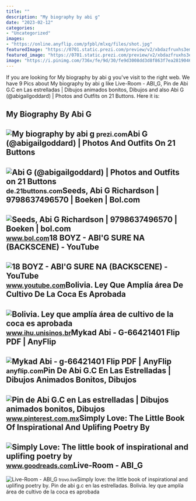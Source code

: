 ```yaml
---
title: ""
description: "My biography by abi g"
date: "2023-02-12"
categories:
- "Uncategorized"
images:
- "https://online.anyflip.com/pfpbl/mlxq/files/shot.jpg"
featuredImage: "https://0701.static.prezi.com/preview/v2/xbdazfruxhs3em6wq76kp3upzp6jc3sachvcdoaizecfr3dnitcq_3_0.png"
featured_image: "https://0701.static.prezi.com/preview/v2/xbdazfruxhs3em6wq76kp3upzp6jc3sachvcdoaizecfr3dnitcq_3_0.png"
image: "https://i.pinimg.com/736x/fe/9d/30/fe9d3008dd3d8f863f7ea28190462455.jpg"
---
```


If you are looking for My biography by abi g you've visit to the right web. We have 9 Pics about My biography by abi g like Live-Room - ABI\_G, Pin de Abi G.C en Las estrelladas | Dibujos animados bonitos, Dibujos and also Abi G (@abigailgoddard) | Photos and Outfits on 21 Buttons. Here it is:

My Biography By Abi G
---------------------

 ![My biography by abi g](https://0701.static.prezi.com/preview/v2/xbdazfruxhs3em6wq76kp3upzp6jc3sachvcdoaizecfr3dnitcq_3_0.png) <small>prezi.com</small>Abi G (@abigailgoddard) | Photos And Outfits On 21 Buttons
----------------------------------------------------------

 ![Abi G (@abigailgoddard) | Photos and Outfits on 21 Buttons](https://cdn.21buttons.com/posts/640x683/16046f1dba054e2681f635bf5e59e854_1080x1153.jpg) <small>de.21buttons.com</small>Seeds, Abi G Richardson | 9798637496570 | Boeken | Bol.com
----------------------------------------------------------

 ![Seeds, Abi G Richardson | 9798637496570 | Boeken | bol.com](https://media.s-bol.com/RLJO00ElPGnV/550x823.jpg) <small>www.bol.com</small>18 BOYZ - ABI'G SURE NA (BACKSCENE) - YouTube
---------------------------------------------

 ![18 BOYZ - ABI'G SURE NA (BACKSCENE) - YouTube](https://i.ytimg.com/vi/lNDdj8FS6pQ/maxresdefault.jpg) <small>www.youtube.com</small>Bolivia. Ley Que Amplía área De Cultivo De La Coca Es Aprobada
--------------------------------------------------------------

 ![Bolivia. Ley que amplía área de cultivo de la coca es aprobada](https://www.ihu.unisinos.br/images/ihu/2017/02/25-02-ABI-G-Jallasi.jpg) <small>www.ihu.unisinos.br</small>Mykad Abi - G-66421401 Flip PDF | AnyFlip
-----------------------------------------

 ![Mykad Abi - g-66421401 Flip PDF | AnyFlip](https://online.anyflip.com/pfpbl/mlxq/files/shot.jpg) <small>anyflip.com</small>Pin De Abi G.C En Las Estrelladas | Dibujos Animados Bonitos, Dibujos
---------------------------------------------------------------------

 ![Pin de Abi G.C en Las estrelladas | Dibujos animados bonitos, Dibujos](https://i.pinimg.com/736x/fe/9d/30/fe9d3008dd3d8f863f7ea28190462455.jpg) <small>www.pinterest.com.mx</small>Simply Love: The Little Book Of Inspirational And Uplifing Poetry By
--------------------------------------------------------------------

 ![Simply Love: The little book of inspirational and uplifing poetry by](https://images-na.ssl-images-amazon.com/images/S/compressed.photo.goodreads.com/books/1672006653i/75295499.jpg) <small>www.goodreads.com</small>Live-Room - ABI\_G
------------------

 ![Live-Room - ABI_G](https://headicon.trovo.live/user/r4ztsbqaaaaabxkgiynvgj45cy.jpeg?ext=jpeg&t=60) <small>trovo.live</small>Simply love: the little book of inspirational and uplifing poetry by. Pin de abi g.c en las estrelladas. Bolivia. ley que amplía área de cultivo de la coca es aprobada
